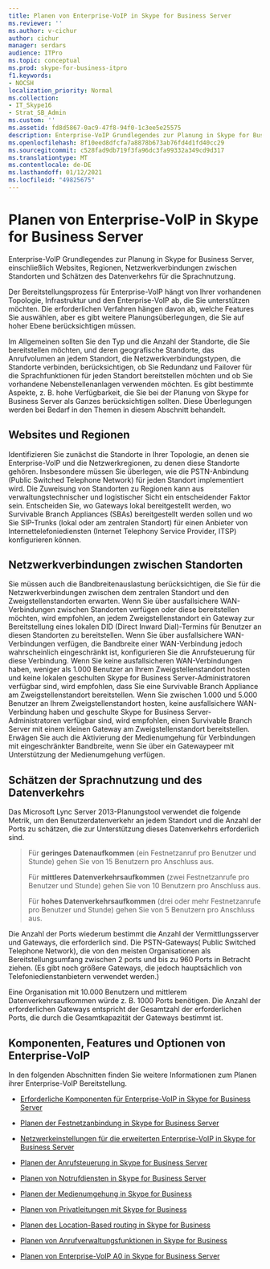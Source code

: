 ```yaml
---
title: Planen von Enterprise-VoIP in Skype for Business Server
ms.reviewer: ''
ms.author: v-cichur
author: cichur
manager: serdars
audience: ITPro
ms.topic: conceptual
ms.prod: skype-for-business-itpro
f1.keywords:
- NOCSH
localization_priority: Normal
ms.collection:
- IT_Skype16
- Strat_SB_Admin
ms.custom: ''
ms.assetid: fd8d5867-0ac9-47f8-94f0-1c3ee5e25575
description: Enterprise-VoIP Grundlegendes zur Planung in Skype for Business Server, einschließlich Websites, Regionen, Netzwerkverbindungen zwischen Standorten und Schätzen des Datenverkehrs für die Sprachnutzung.
ms.openlocfilehash: 8f10eed8dfcfa7a8878b673ab76fd4d1fd40cc29
ms.sourcegitcommit: c528fad9db719f3fa96dc3fa99332a349cd9d317
ms.translationtype: MT
ms.contentlocale: de-DE
ms.lasthandoff: 01/12/2021
ms.locfileid: "49825675"
---
```

# <a name="plan-for-enterprise-voice-in-skype-for-business-server"></a>Planen von Enterprise-VoIP in Skype for Business Server
 
Enterprise-VoIP Grundlegendes zur Planung in Skype for Business Server, einschließlich Websites, Regionen, Netzwerkverbindungen zwischen Standorten und Schätzen des Datenverkehrs für die Sprachnutzung.
  
Der Bereitstellungsprozess für Enterprise-VoIP hängt von Ihrer vorhandenen Topologie, Infrastruktur und den Enterprise-VoIP ab, die Sie unterstützen möchten. Die erforderlichen Verfahren hängen davon ab, welche Features Sie auswählen, aber es gibt weitere Planungsüberlegungen, die Sie auf hoher Ebene berücksichtigen müssen.
  
Im Allgemeinen sollten Sie den Typ und die Anzahl der Standorte, die Sie bereitstellen möchten, und deren geografische Standorte, das Anrufvolumen an jedem Standort, die Netzwerkverbindungstypen, die Standorte verbinden, berücksichtigen, ob Sie Redundanz und Failover für die Sprachfunktionen für jeden Standort bereitstellen möchten und ob Sie vorhandene Nebenstellenanlagen verwenden möchten. Es gibt bestimmte Aspekte, z. B. hohe Verfügbarkeit, die Sie bei der Planung von Skype for Business Server als Ganzes berücksichtigen sollten. Diese Überlegungen werden bei Bedarf in den Themen in diesem Abschnitt behandelt.
  
## <a name="sites-and-regions"></a>Websites und Regionen

Identifizieren Sie zunächst die Standorte in Ihrer Topologie, an denen sie Enterprise-VoIP und die Netzwerkregionen, zu denen diese Standorte gehören. Insbesondere müssen Sie überlegen, wie die PSTN-Anbindung (Public Switched Telephone Network) für jeden Standort implementiert wird. Die Zuweisung von Standorten zu Regionen kann aus verwaltungstechnischer und logistischer Sicht ein entscheidender Faktor sein. Entscheiden Sie, wo Gateways lokal bereitgestellt werden, wo Survivable Branch Appliances (SBAs) bereitgestellt werden sollen und wo Sie SIP-Trunks (lokal oder am zentralen Standort) für einen Anbieter von Internettelefoniediensten (Internet Telephony Service Provider, ITSP) konfigurieren können.
  
## <a name="network-links-between-sites"></a>Netzwerkverbindungen zwischen Standorten

Sie müssen auch die Bandbreitenauslastung berücksichtigen, die Sie für die Netzwerkverbindungen zwischen dem zentralen Standort und den Zweigstellenstandorten erwarten. Wenn Sie über ausfallsichere WAN-Verbindungen zwischen Standorten verfügen oder diese bereitstellen möchten, wird empfohlen, an jedem Zweigstellenstandort ein Gateway zur Bereitstellung eines lokalen DID (Direct Inward Dial)-Termins für Benutzer an diesen Standorten zu bereitstellen. Wenn Sie über ausfallsichere WAN-Verbindungen verfügen, die Bandbreite einer WAN-Verbindung jedoch wahrscheinlich eingeschränkt ist, konfigurieren Sie die Anrufsteuerung für diese Verbindung. Wenn Sie keine ausfallsicheren WAN-Verbindungen haben, weniger als 1.000 Benutzer an Ihrem Zweigstellenstandort hosten und keine lokalen geschulten Skype for Business Server-Administratoren verfügbar sind, wird empfohlen, dass Sie eine Survivable Branch Appliance am Zweigstellenstandort bereitstellen. Wenn Sie zwischen 1.000 und 5.000 Benutzer an Ihrem Zweigstellenstandort hosten, keine ausfallsichere WAN-Verbindung haben und geschulte Skype for Business Server-Administratoren verfügbar sind, wird empfohlen, einen Survivable Branch Server mit einem kleinen Gateway am Zweigstellenstandort bereitstellen. Erwägen Sie auch die Aktivierung der Medienumgehung für Verbindungen mit eingeschränkter Bandbreite, wenn Sie über ein Gatewaypeer mit Unterstützung der Medienumgehung verfügen.
  
## <a name="estimating-voice-usage-and-traffic"></a>Schätzen der Sprachnutzung und des Datenverkehrs

Das Microsoft Lync Server 2013-Planungstool verwendet die folgende Metrik, um den Benutzerdatenverkehr an jedem Standort und die Anzahl der Ports zu schätzen, die zur Unterstützung dieses Datenverkehrs erforderlich sind.
  
> Für **geringes Datenaufkommen** (ein Festnetzanruf pro Benutzer und Stunde) gehen Sie von 15 Benutzern pro Anschluss aus.
> 
> Für **mittleres Datenverkehrsaufkommen** (zwei Festnetzanrufe pro Benutzer und Stunde) gehen Sie von 10 Benutzern pro Anschluss aus.
> 
> Für **hohes Datenverkehrsaufkommen** (drei oder mehr Festnetzanrufe pro Benutzer und Stunde) gehen Sie von 5 Benutzern pro Anschluss aus.
    
Die Anzahl der Ports wiederum bestimmt die Anzahl der Vermittlungsserver und Gateways, die erforderlich sind. Die PSTN-Gateways( Public Switched Telephone Network), die von den meisten Organisationen als Bereitstellungsumfang zwischen 2 ports und bis zu 960 Ports in Betracht ziehen. (Es gibt noch größere Gateways, die jedoch hauptsächlich von Telefoniedienstanbietern verwendet werden.)
  
Eine Organisation mit 10.000 Benutzern und mittlerem Datenverkehrsaufkommen würde z. B. 1000 Ports benötigen. Die Anzahl der erforderlichen Gateways entspricht der Gesamtzahl der erforderlichen Ports, die durch die Gesamtkapazität der Gateways bestimmt ist.
  
## <a name="components-features-and-options-of-enterprise-voice"></a>Komponenten, Features und Optionen von Enterprise-VoIP

In den folgenden Abschnitten finden Sie weitere Informationen zum Planen ihrer Enterprise-VoIP Bereitstellung.
  
- [Erforderliche Komponenten für Enterprise-VoIP in Skype for Business Server](components-required-for-enterprise-voice.md)
    
- [Planen der Festnetzanbindung in Skype for Business Server](pstn-connectivity-0.md)
    
- [Netzwerkeinstellungen für die erweiterten Enterprise-VoIP in Skype for Business Server](network-settings-for-advanced-features.md)
    
- [Planen der Anrufsteuerung in Skype for Business Server](call-admission-control.md)
    
- [Planen von Notrufdiensten in Skype for Business Server](emergency-services.md)
    
- [Planen der Medienumgehung in Skype for Business](media-bypass.md)
    
- [Planen von Privatleitungen mit Skype for Business](private-telephone-lines.md)
    
- [Planen des Location-Based routing in Skype for Business](location-based-routing.md)
    
- [Planen von Anrufverwaltungsfunktionen in Skype for Business](call-management-features.md)
    
- [Planen von Enterprise-VoIP A0 in Skype for Business Server](enterprise-voice-resiliency.md)
    

